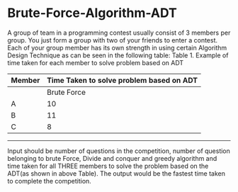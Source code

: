 # Brute-Force-Algorithm-ADT

A group of team in a programming contest usually consist of 3 members per
group. You just form a group with two of your friends to enter a contest. Each
of your group member has its own strength in using certain Algorithm Design
Technique as can be seen in the following table:
Table 1. Example of time taken for each member to solve problem based on ADT

Member  |Time Taken to solve problem based on ADT             |
--------|-----------------------------------------------------|
        |Brute Force | Divide and Conquer | Greedy Algorithm  |
A       |     10     |       20           |         13        |
B       |     11     |       15           |         15        |
C       |      8     |       18           |         12        |
---------------------------------------------------------------

Input should be number of questions in the competition, number of question 
belonging to brute Force, Divide and conquer and greedy algorithm and time 
taken for all THREE members to solve the problem based on the ADT(as 
shown in above Table). The output would be the fastest time taken to 
complete the competition.
